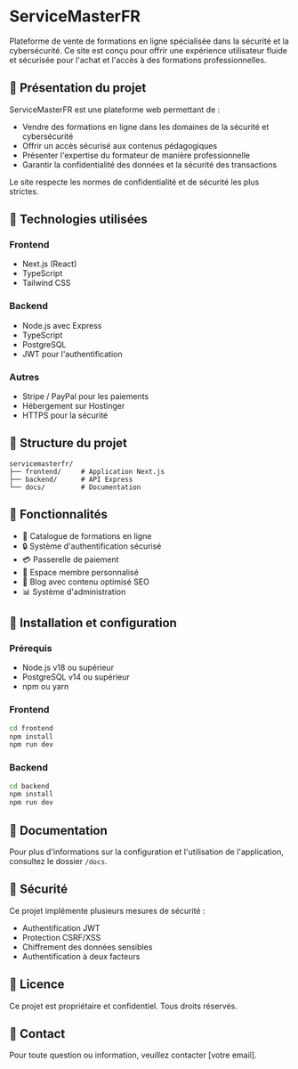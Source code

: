 # ServiceMasterFR

Plateforme de vente de formations en ligne spécialisée dans la sécurité et la cybersécurité. Ce site est conçu pour offrir une expérience utilisateur fluide et sécurisée pour l'achat et l'accès à des formations professionnelles.

## 🔹 Présentation du projet

ServiceMasterFR est une plateforme web permettant de :

- Vendre des formations en ligne dans les domaines de la sécurité et cybersécurité
- Offrir un accès sécurisé aux contenus pédagogiques
- Présenter l'expertise du formateur de manière professionnelle
- Garantir la confidentialité des données et la sécurité des transactions

Le site respecte les normes de confidentialité et de sécurité les plus strictes.

## 🔹 Technologies utilisées

### Frontend

- Next.js (React)
- TypeScript
- Tailwind CSS

### Backend

- Node.js avec Express
- TypeScript
- PostgreSQL
- JWT pour l'authentification

### Autres

- Stripe / PayPal pour les paiements
- Hébergement sur Hostinger
- HTTPS pour la sécurité

## 🔹 Structure du projet

```
servicemasterfr/
├── frontend/     # Application Next.js
├── backend/      # API Express
└── docs/         # Documentation
```

## 🔹 Fonctionnalités

- 📌 Catalogue de formations en ligne
- 🔒 Système d'authentification sécurisé
- 💳 Passerelle de paiement
- 👤 Espace membre personnalisé
- 📝 Blog avec contenu optimisé SEO
- 📊 Système d'administration

## 🔹 Installation et configuration

### Prérequis

- Node.js v18 ou supérieur
- PostgreSQL v14 ou supérieur
- npm ou yarn

### Frontend

```bash
cd frontend
npm install
npm run dev
```

### Backend

```bash
cd backend
npm install
npm run dev
```

## 🔹 Documentation

Pour plus d'informations sur la configuration et l'utilisation de l'application, consultez le dossier `/docs`.

## 🔹 Sécurité

Ce projet implémente plusieurs mesures de sécurité :

- Authentification JWT
- Protection CSRF/XSS
- Chiffrement des données sensibles
- Authentification à deux facteurs

## 🔹 Licence

Ce projet est propriétaire et confidentiel. Tous droits réservés.

## 🔹 Contact

Pour toute question ou information, veuillez contacter [votre email].
